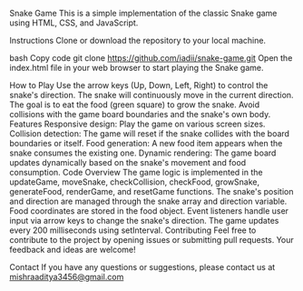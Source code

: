 Snake Game
This is a simple implementation of the classic Snake game using HTML, CSS, and JavaScript.

Instructions
Clone or download the repository to your local machine.

bash
Copy code
git clone https://github.com/iadii/snake-game.git
Open the index.html file in your web browser to start playing the Snake game.

How to Play
Use the arrow keys (Up, Down, Left, Right) to control the snake's direction.
The snake will continuously move in the current direction.
The goal is to eat the food (green square) to grow the snake.
Avoid collisions with the game board boundaries and the snake's own body.
Features
Responsive design: Play the game on various screen sizes.
Collision detection: The game will reset if the snake collides with the board boundaries or itself.
Food generation: A new food item appears when the snake consumes the existing one.
Dynamic rendering: The game board updates dynamically based on the snake's movement and food consumption.
Code Overview
The game logic is implemented in the updateGame, moveSnake, checkCollision, checkFood, growSnake, generateFood, renderGame, and resetGame functions.
The snake's position and direction are managed through the snake array and direction variable.
Food coordinates are stored in the food object.
Event listeners handle user input via arrow keys to change the snake's direction.
The game updates every 200 milliseconds using setInterval.
Contributing
Feel free to contribute to the project by opening issues or submitting pull requests. Your feedback and ideas are welcome!


Contact
If you have any questions or suggestions, please contact us at mishraaditya3456@gmail.com
